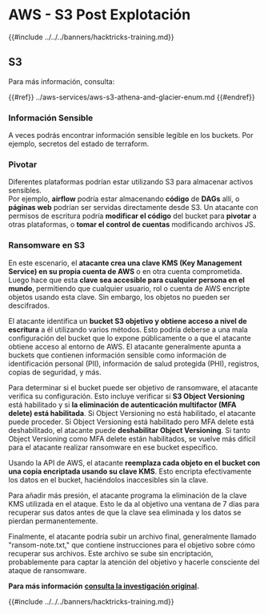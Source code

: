 # AWS - S3 Post Explotación

{{#include ../../../banners/hacktricks-training.md}}

## S3

Para más información, consulta:

{{#ref}}
../aws-services/aws-s3-athena-and-glacier-enum.md
{{#endref}}

### Información Sensible

A veces podrás encontrar información sensible legible en los buckets. Por ejemplo, secretos del estado de terraform.

### Pivotar

Diferentes plataformas podrían estar utilizando S3 para almacenar activos sensibles.\
Por ejemplo, **airflow** podría estar almacenando **código** de **DAGs** allí, o **páginas web** podrían ser servidas directamente desde S3. Un atacante con permisos de escritura podría **modificar el código** del bucket para **pivotar** a otras plataformas, o **tomar el control de cuentas** modificando archivos JS.

### Ransomware en S3

En este escenario, el **atacante crea una clave KMS (Key Management Service) en su propia cuenta de AWS** o en otra cuenta comprometida. Luego hace que esta **clave sea accesible para cualquier persona en el mundo**, permitiendo que cualquier usuario, rol o cuenta de AWS encripte objetos usando esta clave. Sin embargo, los objetos no pueden ser descifrados.

El atacante identifica un **bucket S3 objetivo y obtiene acceso a nivel de escritura** a él utilizando varios métodos. Esto podría deberse a una mala configuración del bucket que lo expone públicamente o a que el atacante obtiene acceso al entorno de AWS. El atacante generalmente apunta a buckets que contienen información sensible como información de identificación personal (PII), información de salud protegida (PHI), registros, copias de seguridad, y más.

Para determinar si el bucket puede ser objetivo de ransomware, el atacante verifica su configuración. Esto incluye verificar si **S3 Object Versioning** está habilitado y si **la eliminación de autenticación multifactor (MFA delete) está habilitada**. Si Object Versioning no está habilitado, el atacante puede proceder. Si Object Versioning está habilitado pero MFA delete está deshabilitado, el atacante puede **deshabilitar Object Versioning**. Si tanto Object Versioning como MFA delete están habilitados, se vuelve más difícil para el atacante realizar ransomware en ese bucket específico.

Usando la API de AWS, el atacante **reemplaza cada objeto en el bucket con una copia encriptada usando su clave KMS**. Esto encripta efectivamente los datos en el bucket, haciéndolos inaccesibles sin la clave.

Para añadir más presión, el atacante programa la eliminación de la clave KMS utilizada en el ataque. Esto le da al objetivo una ventana de 7 días para recuperar sus datos antes de que la clave sea eliminada y los datos se pierdan permanentemente.

Finalmente, el atacante podría subir un archivo final, generalmente llamado "ransom-note.txt," que contiene instrucciones para el objetivo sobre cómo recuperar sus archivos. Este archivo se sube sin encriptación, probablemente para captar la atención del objetivo y hacerle consciente del ataque de ransomware.

**Para más información** [**consulta la investigación original**](https://rhinosecuritylabs.com/aws/s3-ransomware-part-1-attack-vector/)**.**

{{#include ../../../banners/hacktricks-training.md}}
